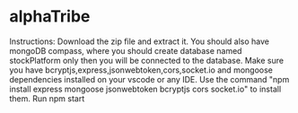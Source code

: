 # alphaTribe

Instructions:
Download the zip file and extract it.
You should also have mongoDB compass, where you should create database named stockPlatform only then you will be connected to the database.
Make sure you have bcryptjs,express,jsonwebtoken,cors,socket.io and mongoose dependencies installed on your vscode or any IDE.
Use the command "npm install express mongoose jsonwebtoken bcryptjs cors socket.io" to install them.
Run npm start
